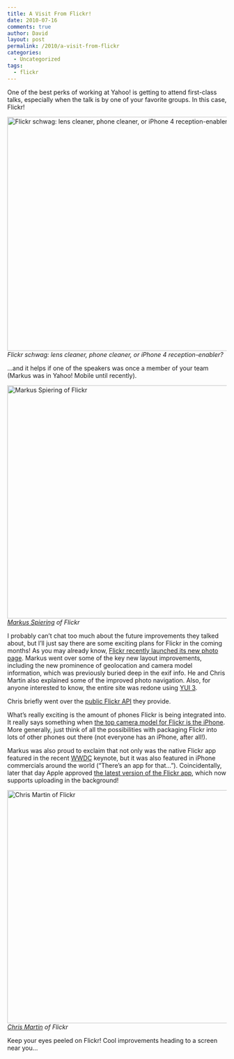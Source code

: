 ```yaml
---
title: A Visit From Flickr!
date: 2010-07-16
comments: true
author: David
layout: post
permalink: /2010/a-visit-from-flickr
categories:
  - Uncategorized
tags:
  - flickr
---
```

One of the best perks of working at Yahoo! is getting to attend first-class talks, especially when the talk is by one of your favorite groups. In this case, Flickr!

<div class="image-block full">
  <a href="http://www.flickr.com/photos/franksvalli/4798780374/"><img src="http://davidbcalhoun.com/wp-content/uploads/2010/07/flickr1.jpg" alt="Flickr schwag: lens cleaner, phone cleaner, or iPhone 4 reception-enabler?" title="Flickr schwag: lens cleaner, phone cleaner, or iPhone 4 reception-enabler?" width="800" height="536" class="aligncenter size-full wp-image-360" /></a><cite>Flickr schwag: lens cleaner, phone cleaner, or iPhone 4 reception-enabler?</cite>
</div>

&#8230;and it helps if one of the speakers was once a member of your team (Markus was in Yahoo! Mobile until recently).

<div class="image-block full">
  <a href="http://www.flickr.com/photos/franksvalli/4798280388/"><img src="http://davidbcalhoun.com/wp-content/uploads/2010/07/flickr3.jpg" alt="Markus Spiering of Flickr" title="Markus Spiering of Flickr" width="800" height="534" class="aligncenter size-full wp-image-362" /></a><cite><a href="http://www.flickr.com/photos/spierisf/">Markus Spiering</a> of Flickr</cite>
</div>

I probably can&#8217;t chat too much about the future improvements they talked about, but I&#8217;ll just say there are some exciting plans for Flickr in the coming months! As you may already know, [Flickr recently launched its new photo page][1]. Markus went over some of the key new layout improvements, including the new prominence of geolocation and camera model information, which was previously buried deep in the exif info. He and Chris Martin also explained some of the improved photo navigation. Also, for anyone interested to know, the entire site was redone using [YUI 3][2].

Chris briefly went over the [public Flickr API][3] they provide.

What&#8217;s really exciting is the amount of phones Flickr is being integrated into. It really says something when [the top camera model for Flickr is the iPhone][4]. More generally, just think of all the possibilities with packaging Flickr into lots of other phones out there (not everyone has an iPhone, after all!).

Markus was also proud to exclaim that not only was the native Flickr app featured in the recent [WWDC][5] keynote, but it was also featured in iPhone commercials around the world (&#8220;There&#8217;s an app for that&#8230;&#8221;). Coincidentally, later that day Apple approved [the latest version of the Flickr app][6], which now supports uploading in the background!

<div class="image-block full">
  <a href="http://www.flickr.com/photos/franksvalli/4797649397/"><img src="http://davidbcalhoun.com/wp-content/uploads/2010/07/flickr2.jpg" alt="Chris Martin of Flickr" title="Chris Martin of Flickr" width="800" height="534" class="aligncenter size-full wp-image-361" /></a><cite><a href="http://www.flickr.com/photos/cjmartin/">Chris Martin</a> of Flickr</cite>
</div>

Keep your eyes peeled on Flickr! Cool improvements heading to a screen near you&#8230;

 [1]: http://blog.flickr.net/en/2010/06/23/a-new-photo-experience-your-photos-happier/
 [2]: http://developer.yahoo.com/yui/
 [3]: http://www.flickr.com/services/api/
 [4]: http://www.flickr.com/cameras/
 [5]: http://developer.apple.com/wwdc/
 [6]: http://www.flickr.com/photos/spierisf/4776109875/